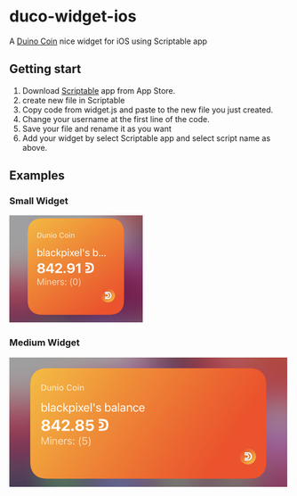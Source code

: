 # duco-widget-ios
A [Duino Coin](https://duinocoin.com) nice widget for iOS using Scriptable app

## Getting start
1. Download [Scriptable](https://scriptable.app/) app from App Store.
2. create new file in Scriptable
3. Copy code from widget.js and paste to the new file you just created.
4. Change your username at the first line of the code.
5. Save your file and rename it as you want
6. Add your widget by select Scriptable app and select script name as above.

## Examples
### Small Widget
![Small Widget](/images/small_widget.jpg)
### Medium Widget
![Medium Widget](/images/medium_widget.jpg)
